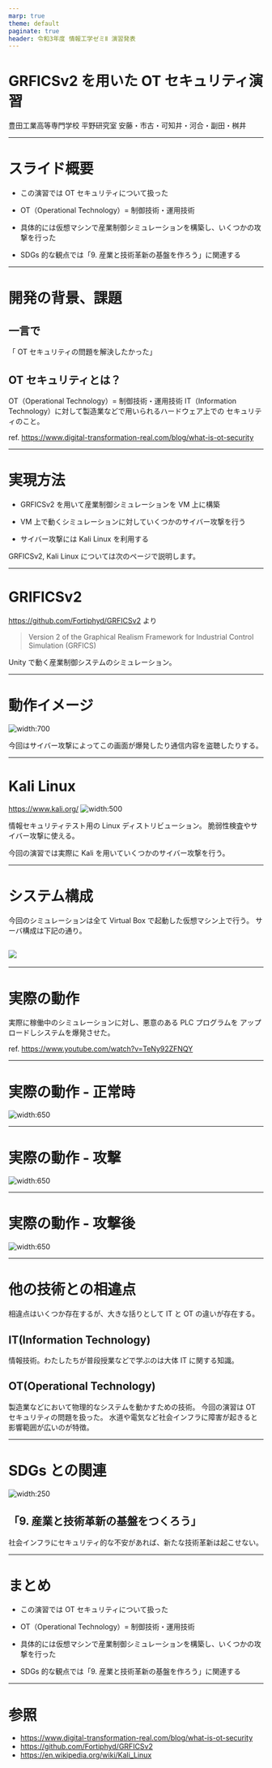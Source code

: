 ```yaml
---
marp: true
theme: default
paginate: true
header: 令和3年度 情報工学ゼミⅡ 演習発表
---
```


# GRFICSv2 を用いた OT セキュリティ演習

豊田工業高等専門学校 平野研究室
安藤・市古・可知井・河合・副田・桝井

---

# スライド概要

- この演習では OT セキュリティについて扱った

- OT（Operational Technology）= 制御技術・運用技術

- 具体的には仮想マシンで産業制御シミュレーションを構築し、いくつかの攻撃を行った

- SDGs 的な観点では「9. 産業と技術革新の基盤を作ろう」に関連する

---

# 開発の背景、課題

## 一言で

「 OT セキュリティの問題を解決したかった」

## OT セキュリティとは？

OT（Operational Technology）= 制御技術・運用技術
IT（Information Technology）に対して製造業などで用いられるハードウェア上での
セキュリティのこと。

ref. https://www.digital-transformation-real.com/blog/what-is-ot-security

---

# 実現方法

- GRFICSv2 を用いて産業制御シミュレーションを VM 上に構築

- VM 上で動くシミュレーションに対していくつかのサイバー攻撃を行う

- サイバー攻撃には Kali Linux を利用する

GRFICSv2, Kali Linux については次のページで説明します。

---

# GRIFICSv2

https://github.com/Fortiphyd/GRFICSv2 より

> Version 2 of the Graphical Realism Framework for Industrial Control Simulation (GRFICS)

Unity で動く産業制御システムのシミュレーション。

---

# 動作イメージ

![width:700](https://github.com/Fortiphyd/GRFICSv2/blob/master/figures/simulation.png?raw=true)

今回はサイバー攻撃によってこの画面が爆発したり通信内容を盗聴したりする。

---

# Kali Linux

https://www.kali.org/
![width:500](https://media.geeksforgeeks.org/wp-content/uploads/20200618195649/kali-terminal-basic-comamnds.png)

情報セキュリティテスト用の Linux ディストリビューション。
脆弱性検査やサイバー攻撃に使える。

今回の演習では実際に Kali を用いていくつかのサイバー攻撃を行う。

---

# システム構成

今回のシミュレーションは全て Virtual Box で起動した仮想マシン上で行う。
サーバ構成は下記の通り。

## ![](./img/vm-arch.png)

---

# 実際の動作

実際に稼働中のシミュレーションに対し、悪意のある PLC プログラムを
アップロードしシステムを爆発させた。

ref. https://www.youtube.com/watch?v=TeNy92ZFNQY

---

# 実際の動作 - 正常時

![width:650](./img/demo1.png)

---

# 実際の動作 - 攻撃

![width:650](./img/demo2.png)

---

# 実際の動作 - 攻撃後

![width:650](./img/demo3.png)

---

# 他の技術との相違点

相違点はいくつか存在するが、大きな括りとして IT と OT の違いが存在する。

## IT(Information Technology)

情報技術。わたしたちが普段授業などで学ぶのは大体 IT に関する知識。

## OT(Operational Technology)

製造業などにおいて物理的なシステムを動かすための技術。
今回の演習は OT セキュリティの問題を扱った。
水道や電気など社会インフラに障害が起きると影響範囲が広いのが特徴。

---

# SDGs との関連

![width:250](./img/sdgs.png)

## 「9. 産業と技術革新の基盤をつくろう」

社会インフラにセキュリティ的な不安があれば、新たな技術革新は起こせない。

---

# まとめ

- この演習では OT セキュリティについて扱った

- OT（Operational Technology）= 制御技術・運用技術

- 具体的には仮想マシンで産業制御シミュレーションを構築し、いくつかの攻撃を行った

- SDGs 的な観点では「9. 産業と技術革新の基盤を作ろう」に関連する

---

# 参照

- https://www.digital-transformation-real.com/blog/what-is-ot-security
- https://github.com/Fortiphyd/GRFICSv2
- https://en.wikipedia.org/wiki/Kali_Linux
